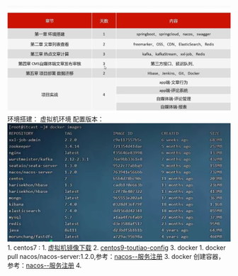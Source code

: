 
![](BEFORE/附件/Pasted%20image%2020231103152957.png)
环境搭建：
	虚拟机环境
		配置版本：![](BEFORE/附件/Pasted%20image%2020231103164018.png)
		1. centos7 : 
			1. [虚拟机镜像下载](虚拟机镜像下载.md)
			2. [centos9-toutiao-config](centos9-toutiao-config.md)
			3. docker
				1. docker pull nacos/nacos-server:1.2.0,参考：[nacos--服务注册](nacos--服务注册.md)
				3. docker 创建容器，参考：[nacos--服务注册](nacos--服务注册.md)
			4. 